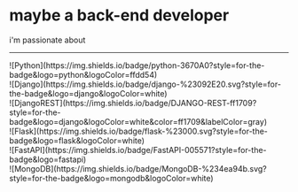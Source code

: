 # maybe a back-end developer

i'm passionate about
<hr>
![Python](https://img.shields.io/badge/python-3670A0?style=for-the-badge&logo=python&logoColor=ffdd54)
<br>
![Django](https://img.shields.io/badge/django-%23092E20.svg?style=for-the-badge&logo=django&logoColor=white)
<br>
![DjangoREST](https://img.shields.io/badge/DJANGO-REST-ff1709?style=for-the-badge&logo=django&logoColor=white&color=ff1709&labelColor=gray)
<br>
![Flask](https://img.shields.io/badge/flask-%23000.svg?style=for-the-badge&logo=flask&logoColor=white)
<br>
![FastAPI](https://img.shields.io/badge/FastAPI-005571?style=for-the-badge&logo=fastapi)
<br>
![MongoDB](https://img.shields.io/badge/MongoDB-%234ea94b.svg?style=for-the-badge&logo=mongodb&logoColor=white)


